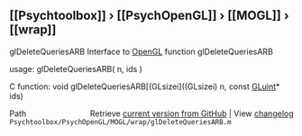 ## [[Psychtoolbox]] &#8250; [[PsychOpenGL]] &#8250; [[MOGL]] &#8250; [[wrap]]

glDeleteQueriesARB  Interface to [OpenGL](OpenGL) function glDeleteQueriesARB  
  
usage:  glDeleteQueriesARB( n, ids )  
  
C function:  void glDeleteQueriesARB[(GLsizei]((GLsizei) n, const [GLuint](GLuint)\* ids)  




<div class="code_header" style="text-align:right;">
  <span style="float:left;">Path&nbsp;&nbsp;</span> <span class="counter">Retrieve <a href=
  "https://raw.github.com/Psychtoolbox-3/Psychtoolbox-3/beta/Psychtoolbox/PsychOpenGL/MOGL/wrap/glDeleteQueriesARB.m">current version from GitHub</a> | View <a href=
  "https://github.com/Psychtoolbox-3/Psychtoolbox-3/commits/beta/Psychtoolbox/PsychOpenGL/MOGL/wrap/glDeleteQueriesARB.m">changelog</a></span>
</div>
<div class="code">
  <code>Psychtoolbox/PsychOpenGL/MOGL/wrap/glDeleteQueriesARB.m</code>
</div>

